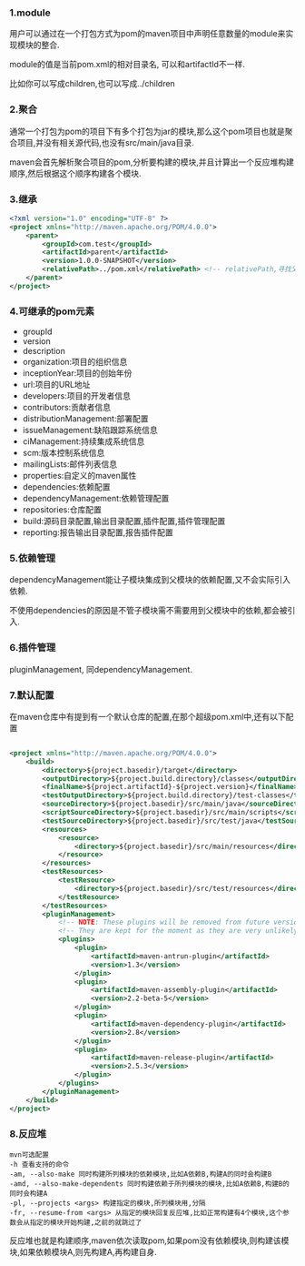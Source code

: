 ### 1.module
用户可以通过在一个打包方式为pom的maven项目中声明任意数量的module来实现模块的整合.

module的值是当前pom.xml的相对目录名, 可以和artifactId不一样.

比如你可以写成<module>children</module>,也可以写成<module>../children</module>

### 2.聚合

通常一个打包为pom的项目下有多个打包为jar的模块,那么这个pom项目也就是聚合项目,并没有相关源代码,也没有src/main/java目录.

maven会首先解析聚合项目的pom,分析要构建的模块,并且计算出一个反应堆构建顺序,然后根据这个顺序构建各个模块.

### 3.继承

```xml
<?xml version="1.0" encoding="UTF-8" ?>
<project xmlns="http://maven.apache.org/POM/4.0.0">
    <parent>
        <groupId>com.test</groupId>
        <artifactId>parent</artifactId>
        <version>1.0.0-SNAPSHOT</version>
        <relativePath>../pom.xml</relativePath> <!-- relativePath,寻找父项目的pom文件,默认值是../pom.xml -->
    </parent>
</project>
```

### 4.可继承的pom元素
* groupId
* version
* description
* organization:项目的组织信息
* inceptionYear:项目的创始年份
* url:项目的URL地址
* developers:项目的开发者信息
* contributors:贡献者信息
* distributionManagement:部署配置
* issueManagement:缺陷跟踪系统信息
* ciManagement:持续集成系统信息
* scm:版本控制系统信息
* mailingLists:邮件列表信息
* properties:自定义的maven属性
* dependencies:依赖配置
* dependencyManagement:依赖管理配置
* repositories:仓库配置
* build:源码目录配置,输出目录配置,插件配置,插件管理配置
* reporting:报告输出目录配置,报告插件配置
### 5.依赖管理
dependencyManagement能让子模块集成到父模块的依赖配置,又不会实际引入依赖.

不使用dependencies的原因是不管子模块需不需要用到父模块中的依赖,都会被引入.

### 6.插件管理
pluginManagement, 同dependencyManagement.

### 7.默认配置
在maven仓库中有提到有一个默认仓库的配置,在那个超级pom.xml中,还有以下配置

```xml

<project xmlns="http://maven.apache.org/POM/4.0.0">
    <build>
        <directory>${project.basedir}/target</directory>
        <outputDirectory>${project.build.directory}/classes</outputDirectory>
        <finalName>${project.artifactId}-${project.version}</finalName>
        <testOutputDirectory>${project.build.directory}/test-classes</testOutputDirectory>
        <sourceDirectory>${project.basedir}/src/main/java</sourceDirectory> <!--这就是为什么maven项目默认源码目录是src/main/java,我们也可以在项目中通过指定sourceDirectory来修改源码目录,一般不建议-->
        <scriptSourceDirectory>${project.basedir}/src/main/scripts</scriptSourceDirectory>
        <testSourceDirectory>${project.basedir}/src/test/java</testSourceDirectory>
        <resources>
            <resource>
                <directory>${project.basedir}/src/main/resources</directory>
            </resource>
        </resources>
        <testResources>
            <testResource>
                <directory>${project.basedir}/src/test/resources</directory>
            </testResource>
        </testResources>
        <pluginManagement>
            <!-- NOTE: These plugins will be removed from future versions of the super POM -->
            <!-- They are kept for the moment as they are very unlikely to conflict with lifecycle mappings (MNG-4453) -->
            <plugins>
                <plugin>
                    <artifactId>maven-antrun-plugin</artifactId>
                    <version>1.3</version>
                </plugin>
                <plugin>
                    <artifactId>maven-assembly-plugin</artifactId>
                    <version>2.2-beta-5</version>
                </plugin>
                <plugin>
                    <artifactId>maven-dependency-plugin</artifactId>
                    <version>2.8</version>
                </plugin>
                <plugin>
                    <artifactId>maven-release-plugin</artifactId>
                    <version>2.5.3</version>
                </plugin>
            </plugins>
        </pluginManagement>
    </build>
</project>
```

### 8.反应堆
```text
mvn可选配置
-h 查看支持的命令
-am, --also-make 同时构建所列模块的依赖模块,比如A依赖B,构建A的同时会构建B
-amd, --also-make-dependents 同时构建依赖于所列模块的模块,比如A依赖B,构建B的同时会构建A
-pl, --projects <args> 构建指定的模块,所列模块用,分隔
-fr, --resume-from <args> 从指定的模块回复反应堆,比如正常构建有4个模块,这个参数会从指定的模块开始构建,之前的就跳过了
```

反应堆也就是构建顺序,maven依次读取pom,如果pom没有依赖模块,则构建该模块,如果依赖模块A,则先构建A,再构建自身.